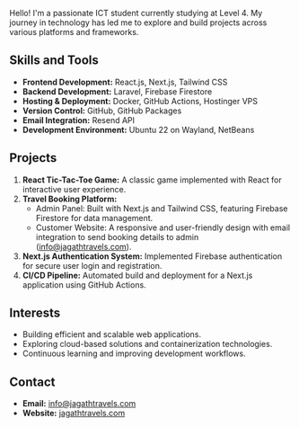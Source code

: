 

Hello! I'm a passionate ICT student currently studying at Level 4. My journey in technology has led me to explore and build projects across various platforms and frameworks.

## Skills and Tools
- **Frontend Development:** React.js, Next.js, Tailwind CSS
- **Backend Development:** Laravel, Firebase Firestore
- **Hosting & Deployment:** Docker, GitHub Actions, Hostinger VPS
- **Version Control:** GitHub, GitHub Packages
- **Email Integration:** Resend API
- **Development Environment:** Ubuntu 22 on Wayland, NetBeans

## Projects
1. **React Tic-Tac-Toe Game:** A classic game implemented with React for interactive user experience.
2. **Travel Booking Platform:**
   - Admin Panel: Built with Next.js and Tailwind CSS, featuring Firebase Firestore for data management.
   - Customer Website: A responsive and user-friendly design with email integration to send booking details to admin ([info@jagathtravels.com](mailto:info@jagathtravels.com)).
3. **Next.js Authentication System:** Implemented Firebase authentication for secure user login and registration.
4. **CI/CD Pipeline:** Automated build and deployment for a Next.js application using GitHub Actions.

## Interests
- Building efficient and scalable web applications.
- Exploring cloud-based solutions and containerization technologies.
- Continuous learning and improving development workflows.

## Contact
- **Email:** [info@jagathtravels.com](mailto:info@jagathtravels.com)
- **Website:** [jagathtravels.com](https://jagathtravels.com)
